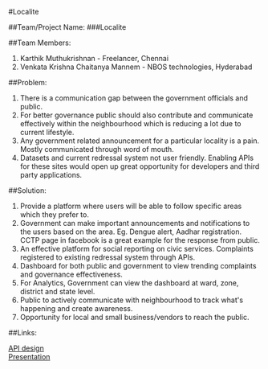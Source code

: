 #Localite

##Team/Project Name: 
###Localite

##Team Members:
1. Karthik Muthukrishnan - Freelancer, Chennai <br/>
2. Venkata Krishna Chaitanya Mannem - NBOS technologies, Hyderabad <br/>

##Problem: 
1. There is a communication gap between the government officials and public. <br/>
2. For better governance public should also contribute and communicate effectively within the neighbourhood which is reducing a lot due to current lifestyle. <br/>
3. Any government related announcement for a particular locality is a pain. Mostly communicated through word of mouth. <br/>
4. Datasets and current redressal system not user friendly. Enabling APIs for these sites would open up great opportunity for developers and third party applications. <br/>

##Solution: 
1. Provide a platform where users will be able to follow specific areas which they prefer to. <br/>
2. Government can make important announcements and notifications to the users based on the area. Eg. Dengue alert, Aadhar registration. CCTP page in facebook is a great example for the response from public. <br/>
3. An effective platform for social reporting on civic services. Complaints registered to existing redressal system through APIs. <br/>
4. Dashboard for both public and government to view trending complaints and governance effectiveness. <br/>
5. For Analytics, Government can view the dashboard at ward, zone, district and state level. <br/>
6. Public to actively communicate with neighbourhood to track what's happening and create awareness. <br/> 
7. Opportunity for local and small business/vendors to reach the public. <br/>

##Links:

[API design](https://sites.google.com/site/cmagrievanceapi/)</br>
[Presentation](https://www.icloud.com/iw/#keynote/BALaAnwHhHndH77ZgIyBfpfCkmfoO024FJOE/CMAGREIVANCE)

